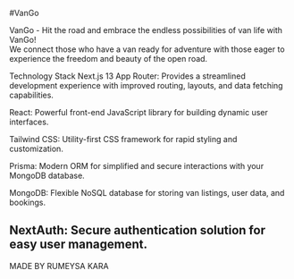 #VanGo

VanGo - Hit the road and embrace the endless possibilities of van life with VanGo!  
We connect those who have a van ready for adventure with those eager to experience the freedom and beauty of the open road.

Technology Stack
Next.js 13 App Router: Provides a streamlined development experience with improved routing, layouts, and data fetching capabilities.

React: Powerful front-end JavaScript library for building dynamic user interfaces.

Tailwind CSS: Utility-first CSS framework for rapid styling and customization.

Prisma: Modern ORM for simplified and secure interactions with your MongoDB database.

MongoDB: Flexible NoSQL database for storing van listings, user data, and bookings.

NextAuth: Secure authentication solution for easy user management.
 
-
MADE BY 
RUMEYSA KARA
